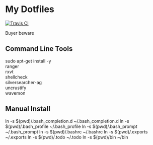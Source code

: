 # My Dotfiles

[![Travis CI](https://travis-ci.org/icirellik/dotfiles.svg?branch=master)](https://travis-ci.org/icirellik/dotfiles)

Buyer beware

## Command Line Tools

sudo apt-get install -y \
    ranger \
    rxvt \
    shellcheck \
    silversearcher-ag \
    uncrustify \
    wavemon

## Manual Install

ln -s $(pwd)/.bash_completion.d ~/.bash_completion.d
ln -s $(pwd)/.bash_profile ~/.bash_profile
ln -s $(pwd)/.bash_prompt ~/.bash_prompt
ln -s $(pwd)/.bashrc ~/.bashrc
ln -s $(pwd)/.exports ~/.exports
ln -s $(pwd)/.todo ~/.todo
ln -s $(pwd)/bin ~/bin

